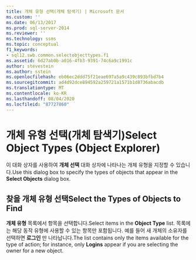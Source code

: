 ```yaml
---
title: 개체 유형 선택(개체 탐색기) | Microsoft 문서
ms.custom: ''
ms.date: 06/13/2017
ms.prod: sql-server-2014
ms.reviewer: ''
ms.technology: ssms
ms.topic: conceptual
f1_keywords:
- sql12.swb.common.selectobjecttypes.f1
ms.assetid: 6d27ab0b-a016-4fb3-9391-74c6a9c1991c
author: stevestein
ms.author: sstein
ms.openlocfilehash: eb06ec2ddd75f21eae697a5a9c439c893bfbd7b4
ms.sourcegitcommit: ad4d92dce894592a259721a1571b1d8736abacdb
ms.translationtype: MT
ms.contentlocale: ko-KR
ms.lasthandoff: 08/04/2020
ms.locfileid: "87727860"
---
```

# <a name="select-object-types-object-explorer"></a><span data-ttu-id="3afea-102">개체 유형 선택(개체 탐색기)</span><span class="sxs-lookup"><span data-stu-id="3afea-102">Select Object Types (Object Explorer)</span></span>
  <span data-ttu-id="3afea-103">이 대화 상자를 사용하여 **개체 선택** 대화 상자에 나타나는 개체 유형을 지정할 수 있습니다.</span><span class="sxs-lookup"><span data-stu-id="3afea-103">Use this dialog box to specify the types of objects that appear in the **Select Objects** dialog box.</span></span>  
  
## <a name="select-the-types-of-objects-to-find"></a><span data-ttu-id="3afea-104">찾을 개체 유형 선택</span><span class="sxs-lookup"><span data-stu-id="3afea-104">Select the Types of Objects to Find</span></span>  
 <span data-ttu-id="3afea-105">**개체 유형** 목록에서 항목을 선택합니다.</span><span class="sxs-lookup"><span data-stu-id="3afea-105">Select items in the **Object Type** list.</span></span> <span data-ttu-id="3afea-106">목록에는 해당 동작 유형에 사용할 수 있는 항목만 포함됩니다. 예를 들어 새 개체의 소유자를 선택하면 **로그인** 만 나타납니다.</span><span class="sxs-lookup"><span data-stu-id="3afea-106">The list contains only the items available for the type of action; for instance, only **Logins** appear if you are selecting the owner for a new object.</span></span>  
  
  

